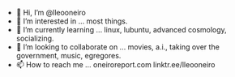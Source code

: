- 👋 Hi, I’m @lleooneiro
- 👀 I’m interested in ... most things.
- 🌱 I’m currently learning ... linux, lubuntu, advanced cosmology, socializing.
- 💞️ I’m looking to collaborate on ... movies, a.i., taking over the government, music, egregores.
- 📫 How to reach me ... oneiroreport.com linktr.ee/lleooneiro 

<!---
lleooneiro/lleooneiro is a ✨ special ✨ repository because its `README.md` (this file) appears on your GitHub profile.
You can click the Preview link to take a look at your changes.
--->

